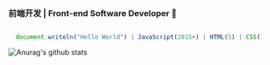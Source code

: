 ### 前端开发 | Front-end Software Developer :wave:

```javascript

  document.writeln("Hello World") | JavaScript(2015+) | HTML(5) | CSS(3) 💬

```

![Anurag's github stats](https://github-readme-stats.vercel.app/api?username=djkloop&show_icons=true&theme=vue-dark)

<!--
**djkloop/djkloop** is a ✨ _special_ ✨ repository because its `README.md` (this file) appears on your GitHub profile.

Here are some ideas to get you started:

- 🔭 I’m currently working on ...
- 🌱 I’m currently learning ...
- 👯 I’m looking to collaborate on ...
- 🤔 I’m looking for help with ...
- 💬 Ask me about ...
- 📫 How to reach me: ...
- 😄 Pronouns: ...
- ⚡ Fun fact: ...
-->

